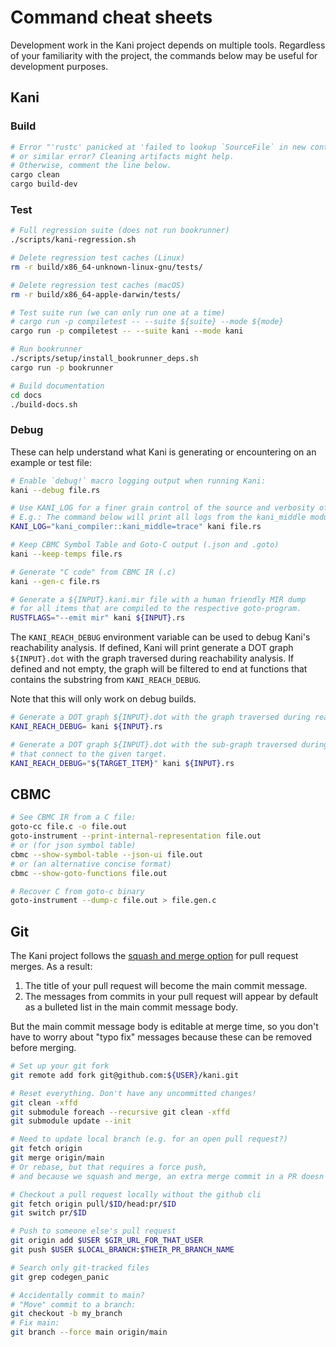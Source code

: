 # Command cheat sheets

Development work in the Kani project depends on multiple tools. Regardless of
your familiarity with the project, the commands below may be useful for
development purposes.

## Kani

### Build

```bash
# Error "'rustc' panicked at 'failed to lookup `SourceFile` in new context'"
# or similar error? Cleaning artifacts might help.
# Otherwise, comment the line below.
cargo clean
cargo build-dev
```

### Test

```bash
# Full regression suite (does not run bookrunner)
./scripts/kani-regression.sh
```

```bash
# Delete regression test caches (Linux)
rm -r build/x86_64-unknown-linux-gnu/tests/
```

```bash
# Delete regression test caches (macOS)
rm -r build/x86_64-apple-darwin/tests/
```

```bash
# Test suite run (we can only run one at a time)
# cargo run -p compiletest -- --suite ${suite} --mode ${mode}
cargo run -p compiletest -- --suite kani --mode kani
```

```bash
# Run bookrunner
./scripts/setup/install_bookrunner_deps.sh
cargo run -p bookrunner
```

```bash
# Build documentation
cd docs
./build-docs.sh
```

### Debug

These can help understand what Kani is generating or encountering on an example or test file:

```bash
# Enable `debug!` macro logging output when running Kani:
kani --debug file.rs
```

```bash
# Use KANI_LOG for a finer grain control of the source and verbosity of logs.
# E.g.: The command below will print all logs from the kani_middle module.
KANI_LOG="kani_compiler::kani_middle=trace" kani file.rs
```

```bash
# Keep CBMC Symbol Table and Goto-C output (.json and .goto)
kani --keep-temps file.rs
```
```bash
# Generate "C code" from CBMC IR (.c)
kani --gen-c file.rs
```

```bash
# Generate a ${INPUT}.kani.mir file with a human friendly MIR dump
# for all items that are compiled to the respective goto-program.
RUSTFLAGS="--emit mir" kani ${INPUT}.rs
```

The `KANI_REACH_DEBUG` environment variable can be used to debug Kani's reachability analysis.
If defined, Kani will print generate a DOT graph `${INPUT}.dot` with the graph traversed during reachability analysis.
If defined and not empty, the graph will be filtered to end at functions that contains the substring
from `KANI_REACH_DEBUG`.

Note that this will only work on debug builds.

```bash
# Generate a DOT graph ${INPUT}.dot with the graph traversed during reachability analysis
KANI_REACH_DEBUG= kani ${INPUT}.rs

# Generate a DOT graph ${INPUT}.dot with the sub-graph traversed during the reachability analysis
# that connect to the given target.
KANI_REACH_DEBUG="${TARGET_ITEM}" kani ${INPUT}.rs
```

## CBMC

```bash
# See CBMC IR from a C file:
goto-cc file.c -o file.out
goto-instrument --print-internal-representation file.out
# or (for json symbol table)
cbmc --show-symbol-table --json-ui file.out
# or (an alternative concise format)
cbmc --show-goto-functions file.out
```
```bash
# Recover C from goto-c binary
goto-instrument --dump-c file.out > file.gen.c
```

## Git

The Kani project follows the [squash and merge option](https://docs.github.com/en/pull-requests/collaborating-with-pull-requests/incorporating-changes-from-a-pull-request/about-pull-request-merges#squash-and-merge-your-pull-request-commits) for pull request merges.
As a result:
 1. The title of your pull request will become the main commit message.
 2. The messages from commits in your pull request will appear by default as a bulleted list in the main commit message body.

But the main commit message body is editable at merge time, so you don't have to worry about "typo fix" messages because these can be removed before merging.

```bash
# Set up your git fork
git remote add fork git@github.com:${USER}/kani.git
```

```bash
# Reset everything. Don't have any uncommitted changes!
git clean -xffd
git submodule foreach --recursive git clean -xffd
git submodule update --init
```

```bash
# Need to update local branch (e.g. for an open pull request?)
git fetch origin
git merge origin/main
# Or rebase, but that requires a force push,
# and because we squash and merge, an extra merge commit in a PR doesn't hurt.
```

```bash
# Checkout a pull request locally without the github cli
git fetch origin pull/$ID/head:pr/$ID
git switch pr/$ID
```

```bash
# Push to someone else's pull request
git origin add $USER $GIR_URL_FOR_THAT_USER
git push $USER $LOCAL_BRANCH:$THEIR_PR_BRANCH_NAME
```

```bash
# Search only git-tracked files
git grep codegen_panic
```

```bash
# Accidentally commit to main?
# "Move" commit to a branch:
git checkout -b my_branch
# Fix main:
git branch --force main origin/main
```
